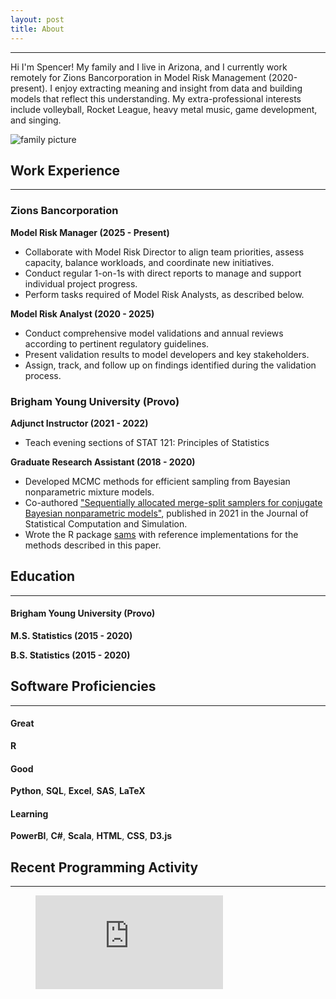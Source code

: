 ```yaml
---
layout: post
title: About
---
```


---

Hi I'm Spencer! My family and I live in Arizona, and I currently work remotely for Zions Bancorporation in Model Risk Management (2020-present). I enjoy extracting meaning and insight from data and building models that reflect this understanding. My extra-professional interests include volleyball, Rocket League, heavy metal music, game development, and singing.

![family picture](images/family.JPG)

## Work Experience

--- 

### Zions Bancorporation

**Model Risk Manager (2025 - Present)**

- Collaborate with Model Risk Director to align team priorities, assess capacity, balance workloads, and coordinate new initiatives.
- Conduct regular 1-on-1s with direct reports to manage and support individual project progress.
- Perform tasks required of Model Risk Analysts, as described below.

**Model Risk Analyst (2020 - 2025)**

- Conduct comprehensive model validations and annual reviews according to pertinent regulatory guidelines.
- Present validation results to model developers and key stakeholders.
- Assign, track, and follow up on findings identified during the validation process.

### Brigham Young University (Provo)

**Adjunct Instructor (2021 - 2022)**

- Teach evening sections of STAT 121: Principles of Statistics

**Graduate Research Assistant (2018 - 2020)**

- Developed MCMC methods for efficient sampling from Bayesian nonparametric mixture models.
- Co-authored ["Sequentially allocated merge-split samplers for conjugate Bayesian nonparametric models"](https://doi.org/10.1080/00949655.2021.1998502), published in 2021 in the Journal of Statistical Computation and Simulation.
- Wrote the R package [sams](https://cran.r-project.org/web/packages/sams/index.html) with reference implementations for the methods described in this paper.


## Education
---

#### Brigham Young University (Provo)

**M.S. Statistics (2015 - 2020)**

**B.S. Statistics (2015 - 2020)**

## Software Proficiencies
---

#### Great

**R**

#### Good

**Python**, **SQL**, **Excel**, **SAS**, **LaTeX**

#### Learning

**PowerBI**, **C#**, **Scala**, **HTML**, **CSS**, **D3.js**

## Recent Programming Activity
---
<figure><embed src="https://wakatime.com/share/@snukem/d3b3f646-8b00-480c-9a3a-c58bf64602b6.svg"></figure>
